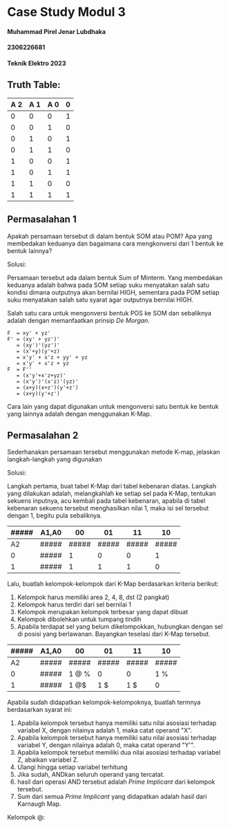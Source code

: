 # Case Study Modul 3
#### Muhammad Pirel Jenar Lubdhaka
#### 2306226681
#### Teknik Elektro 2023



## Truth Table:



| A 2 | A 1 | A 0 | 0 |
|-----|-----|-----|---|
| 0   | 0   | 0   | 1 |
| 0   | 0   | 1   | 0 |
| 0   | 1   | 0   | 1 |
| 0   | 1   | 1   | 0 |
| 1   | 0   | 0   | 1 |
| 1   | 0   | 1   | 1 |
| 1   | 1   | 0   | 0 |
| 1   | 1   | 1   | 1 |



## Permasalahan 1
Apakah persamaan tersebut di dalam bentuk SOM atau POM? Apa yang membedakan keduanya dan bagaimana cara mengkonversi dari 1 bentuk ke bentuk lainnya?

Solusi:

Persamaan tersebut ada dalam bentuk Sum of Minterm. Yang membedakan keduanya adalah bahwa pada SOM setiap suku menyatakan salah satu kondisi dimana outputnya akan bernilai HIGH, sementara pada POM setiap suku menyatakan salah satu syarat agar outputnya bernilai HIGH.

Salah satu cara untuk mengonversi bentuk POS ke SOM dan sebaliknya adalah dengan memanfaatkan prinsip _De Morgan_.

```
F  = xy' + yz'
F' = (xy' + yz')'
   = (xy')'(yz')'
   = (x'+y)(y'+z)
   = x'y' + x'z + yy' + yz
   = x'y' + x'z + yz
F  = F''
   = (x'y'+x'z+yz)'
   = (x'y')'(x'z)'(yz)'
   = (x+y)(x+z')(y'+z')
   = (x+y)(y'+z')
``` 

Cara lain yang dapat digunakan untuk mengonversi satu bentuk ke bentuk yang lainnya adalah dengan menggunakan K-Map.



## Permasalahan 2
Sederhanakan persamaan tersebut menggunakan metode K-map, jelaskan langkah-langkah yang digunakan

Solusi:

Langkah pertama, buat tabel K-Map dari tabel kebenaran diatas.
Langkah yang dilakukan adalah, melangkahlah ke setiap sel pada K-Map, tentukan sekuens inputnya, acu kembali pada tabel kebenaran, apabila di tabel kebenaran sekuens tersebut menghasilkan nilai 1, maka isi sel tersebut dengan 1, begitu pula sebaliknya.

| ##### | A1,A0 | 00    | 01    | 11    | 10    |
|-------|-------|-------|-------|-------|-------|
| A2    | ##### | ##### | ##### | ##### | ##### |
| 0     | ##### | 1     | 0     | 0     | 1     |
| 1     | ##### | 1     | 1     | 1     | 0     |

Lalu, buatlah kelompok-kelompok dari K-Map berdasarkan kriteria berikut:


1. Kelompok harus memiliki area 2, 4, 8, dst (2 pangkat)
2. Kelompok harus terdiri dari sel bernilai 1 
3. Kelompok merupakan kelompok terbesar yang dapat dibuat
4. Kelompok dibolehkan untuk tumpang tindih
5. Apabila terdapat sel yang belum dikelompokkan, hubungkan dengan sel di posisi yang berlawanan. Bayangkan teselasi dari K-Map tersebut.



| ##### | A1,A0 | 00    | 01    | 11    | 10    |
|-------|-------|-------|-------|-------|-------|
| A2    | ##### | ##### | ##### | ##### | ##### |
| 0     | ##### | 1 @ % | 0     | 0     | 1   % |
| 1     | ##### | 1 @$  | 1  $  | 1  $  | 0     |

Apabila sudah didapatkan kelompok-kelompoknya, buatlah termnya berdasarkan syarat ini:

1. Apabila kelompok tersebut hanya memiliki satu nilai asosiasi terhadap variabel X, dengan nilainya adalah 1, maka catat operand "X".
2. Apabila kelompok tersebut hanya memiliki satu nilai asosiasi terhadap variabel Y, dengan nilainya adalah 0, maka catat operand "Y'".
3. Apabila kelompok tersebut memiliki dua nilai asosiasi terhadap variabel Z, abaikan variabel Z.
4. Ulangi hingga setiap variabel terhitung
5. Jika sudah, ANDkan seluruh operand yang tercatat.
6. hasil dari operasi AND tersebut adalah _Prime Implicant_ dari kelompok tersebut.
7. Sum dari semua _Prime Implicant_ yang didapatkan adalah hasil dari Karnaugh Map.


Kelompok @:




